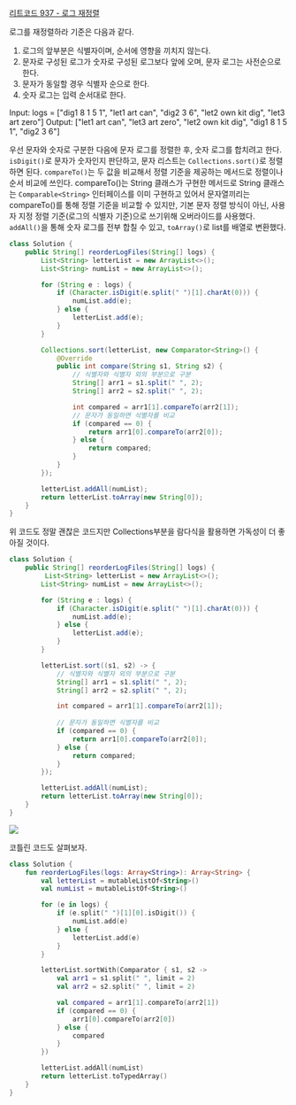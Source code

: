 [리트코드 937 - 로그 재정렬](https://leetcode.com/problems/reorder-data-in-log-files/)

로그를 재정렬하라 기준은 다음과 같다.
1. 로그의 앞부분은 식별자이며, 순서에 영향을 끼치지 않는다.
2. 문자로 구성된 로그가 숫자로 구성된 로그보다 앞에 오며, 문자 로그는 사전순으로 한다.
3. 문자가 동일할 경우 식별자 순으로 한다.
4. 숫자 로그는 입력 순서대로 한다.

Input: logs = ["dig1 8 1 5 1", "let1 art can", "dig2 3 6", "let2 own kit dig", "let3 art zero"]
Output: ["let1 art can", "let3 art zero", "let2 own kit dig", "dig1 8 1 5 1", "dig2 3 6"]

우선 문자와 숫자로 구분한 다음에 문자 로그를 정렬한 후, 숫자 로그를 합치려고 한다.
`isDigit()`로 문자가 숫자인지 판단하고, 문자 리스트는 `Collections.sort()`로 정렬하면 된다.
`compareTo()`는 두 값을 비교해서 정렬 기준을 제공하는 메서드로 정렬이나 순서 비교에 쓰인다.
compareTo()는 String 클래스가 구현한 메서드로 String 클래스는 `Comparable<String>` 인터페이스를 이미 구현하고 있어서 문자열끼리는 compareTo()를 통해 정렬 기준을 비교할 수 있지만, 기본 문자 정렬 방식이 아닌, 사용자 지정 정렬 기준(로그의 식별자 기준)으로 쓰기위해 오버라이드를 사용했다.
`addAll()`을 통해 숫자 로그를 전부 합칠 수 있고, `toArray()`로 list를 배열로 변환했다.


```java
class Solution {
    public String[] reorderLogFiles(String[] logs) {
        List<String> letterList = new ArrayList<>();
        List<String> numList = new ArrayList<>();

        for (String e : logs) {
            if (Character.isDigit(e.split(" ")[1].charAt(0))) {
                numList.add(e);
            } else {
                letterList.add(e);
            }
        }

        Collections.sort(letterList, new Comparator<String>() {
            @Override
            public int compare(String s1, String s2) {
            	// 식별자와 식별자 외의 부분으로 구분
                String[] arr1 = s1.split(" ", 2);
                String[] arr2 = s2.split(" ", 2);

                int compared = arr1[1].compareTo(arr2[1]);
                // 문자가 동일하면 식별자를 비교
                if (compared == 0) {
                    return arr1[0].compareTo(arr2[0]);
                } else {
                    return compared;
                }
            }
        });

        letterList.addAll(numList);
        return letterList.toArray(new String[0]);
    }
}
```

위 코드도 정말 괜찮은 코드지만 Collections부분을 람다식을 활용하면 가독성이 더 좋아질 것이다.

```java
class Solution {
    public String[] reorderLogFiles(String[] logs) {
         List<String> letterList = new ArrayList<>();
        List<String> numList = new ArrayList<>();

        for (String e : logs) {
            if (Character.isDigit(e.split(" ")[1].charAt(0))) {
                numList.add(e);
            } else {
                letterList.add(e);
            }
        }

        letterList.sort((s1, s2) -> {
        	// 식별자와 식별자 외의 부분으로 구분
            String[] arr1 = s1.split(" ", 2);
            String[] arr2 = s2.split(" ", 2);

            int compared = arr1[1].compareTo(arr2[1]);
            
            // 문자가 동일하면 식별자를 비교 
            if (compared == 0) {
                return arr1[0].compareTo(arr2[0]);
            } else {
                return compared;
            }
        });

        letterList.addAll(numList);
        return letterList.toArray(new String[0]);
    }
}
```

![](https://velog.velcdn.com/images/soheelog/post/d31d412a-5345-433c-b5f2-3ed782e24bef/image.png)

코틀린 코드도 살펴보자.

```kotlin
class Solution {
    fun reorderLogFiles(logs: Array<String>): Array<String> {
        val letterList = mutableListOf<String>()
        val numList = mutableListOf<String>()

        for (e in logs) {
            if (e.split(" ")[1][0].isDigit()) {
                numList.add(e)
            } else {
                letterList.add(e)
            }
        }

        letterList.sortWith(Comparator { s1, s2 ->
            val arr1 = s1.split(" ", limit = 2)
            val arr2 = s2.split(" ", limit = 2)

            val compared = arr1[1].compareTo(arr2[1])
            if (compared == 0) {
                arr1[0].compareTo(arr2[0])
            } else {
                compared
            }
        })

        letterList.addAll(numList)
        return letterList.toTypedArray()
    }
}

```
